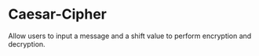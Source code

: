 # Caesar-Cipher
Allow users to input a message and a shift value to perform encryption and decryption.
